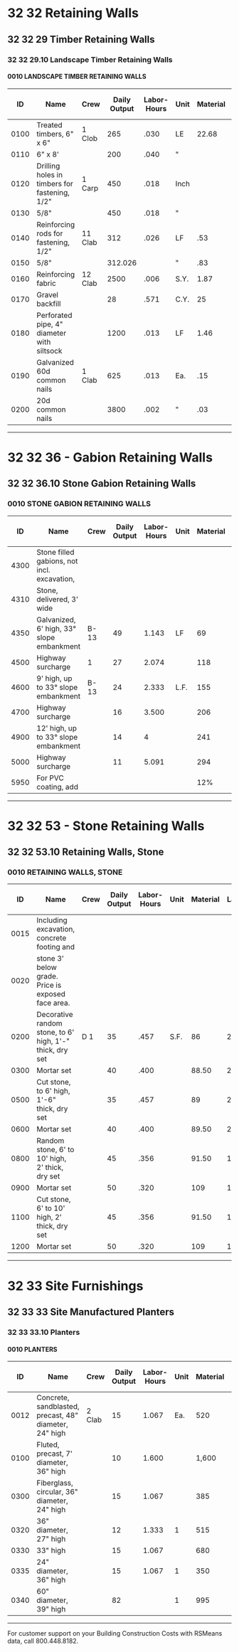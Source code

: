 # 32 32 Retaining Walls  
## 32 32 29 Timber Retaining Walls  
### 32 32 29.10 Landscape Timber Retaining Walls  
#### 0010 LANDSCAPE TIMBER RETAINING WALLS

| ID   | Name                                                                 | Crew   | Daily Output | Labor-Hours | Unit   | Material | Labor | Equipment | Total | Total Incl O&P |
|------|----------------------------------------------------------------------|--------|--------------|-------------|--------|----------|-------|-----------|-------|----------------|
| 0100 | Treated timbers, 6" x 6"                                             | 1 Clob | 265          | .030        | LE     | 22.68    | 1.38  |           | 4.06  | 50             |
| 0110 | 6" x 8'                                                              |        | 200          | .040        | "      |          | 1.82  |           | 8.82  | 10.40          |
| 0120 | Drilling holes in timbers for fastening, 1/2"                         | 1 Carp | 450          | .018        | Inch   |          | 1     |           | 1     | 1.49           |
| 0130 | 5/8"                                                                  |        | 450          | .018        | "      |          | 1     |           | 1     | 1.49           |
| 0140 | Reinforcing rods for fastening, 1/2"                                  | 11 Clab| 312          | .026        | LF     | .53      | 1.17  |           | 1.70  | 2.33           |
| 0150 | 5/8"                                                                  |        | 312.026      |             | "      | .83      | 1.17  |           | 2     | 2.66           |
| 0160 | Reinforcing fabric                                                    | 12 Clab| 2500         | .006        | S.Y.   | 1.87     | .29   |           | 2.16  | 2.49           |
| 0170 | Gravel backfill                                                       |        | 28           | .571        | C.Y.   | 25       | 26    |           | 51    | 66.50          |
| 0180 | Perforated pipe, 4" diameter with siltsock                            |        | 1200         | .013        | LF     | 1.46     | .61   |           | 2.07  | 2.52           |
| 0190 | Galvanized 60d common nails                                           | 1 Clab | 625          | .013        | Ea.    | .15      | .58   |           | .73   | 1.03           |
| 0200 | 20d common nails                                                      |        | 3800         | .002        | "      | .03      | .10   |           | .13   |                |

---

# 32 32 36 - Gabion Retaining Walls  
## 32 32 36.10 Stone Gabion Retaining Walls  
### 0010 STONE GABION RETAINING WALLS

| ID   | Name                                                                 | Crew   | Daily Output | Labor-Hours | Unit   | Material | Labor | Equipment | Total   | Total Incl O&P |
|------|----------------------------------------------------------------------|--------|--------------|-------------|--------|----------|-------|-----------|---------|----------------|
| 4300 | Stone filled gabions, not incl. excavation,                          |        |              |             |        |          |       |           |         |                |
| 4310 | Stone, delivered, 3' wide                                            |        |              |             |        |          |       |           |         |                |
| 4350 | Galvanized, 6' high, 33° slope embankment                            | B-13   | 49           | 1.143       | LF     | 69       | 56.50 | 42.50     | 168     | 208            |
| 4500 | Highway surcharge                                                    | 1      | 27           | 2.074       |        | 118      | 103   | 77.50     | 298.50  | 370            |
| 4600 | 9' high, up to 33° slope embankment                                  | B-13   | 24           | 2.333       | L.F.   | 155      | 116   | 87        | 358     | 440            |
| 4700 | Highway surcharge                                                    |        | 16           | 3.500       |        | 206      | 174   | 131       | 511     | 630            |
| 4900 | 12' high, up to 33° slope embankment                                 |        | 14           | 4           |        | 241      | 199   | 149       | 589     | 725            |
| 5000 | Highway surcharge                                                    |        | 11           | 5.091       |        | 294      | 253   | 190       | 737     | 910            |
| 5950 | For PVC coating, add                                                 |        |              |             |        | 12%      |       |           |         |                |

---

# 32 32 53 - Stone Retaining Walls  
## 32 32 53.10 Retaining Walls, Stone  
### 0010 RETAINING WALLS, STONE

| ID   | Name                                                                 | Crew   | Daily Output | Labor-Hours | Unit   | Material | Labor | Equipment | Total   | Total Incl O&P |
|------|----------------------------------------------------------------------|--------|--------------|-------------|--------|----------|-------|-----------|---------|----------------|
| 0015 | Including excavation, concrete footing and                           |        |              |             |        |          |       |           |         |                |
| 0020 | stone 3' below grade. Price is exposed face area.                    |        |              |             |        |          |       |           |         |                |
| 0200 | Decorative random stone, to 6' high, 1'-" thick, dry set             | D 1    | 35           | .457        | S.F.   | 86       | 23    |           | 109     | 129            |
| 0300 | Mortar set                                                           |        | 40           | .400        |        | 88.50    | 20    |           | 108.50  | 128            |
| 0500 | Cut stone, to 6' high, 1'-6" thick, dry set                          |        | 35           | .457        |        | 89       | 23    |           | 112     | 133            |
| 0600 | Mortar set                                                           |        | 40           | .400        |        | 89.50    | 20    |           | 109.50  | 129            |
| 0800 | Random stone, 6' to 10' high, 2' thick, dry set                      |        | 45           | .356        |        | 91.50    | 17.80 |           | 109.30  | 128            |
| 0900 | Mortar set                                                           |        | 50           | .320        |        | 109      | 16.05 |           | 125.05  | 144            |
| 1100 | Cut stone, 6' to 10' high, 2' thick, dry set                         |        | 45           | .356        |        | 91.50    | 17.80 |           | 109.30  | 128            |
| 1200 | Mortar set                                                           |        | 50           | .320        |        | 109      | 16.05 |           | 125.05  | 144            |

---

# 32 33 Site Furnishings  
## 32 33 33 Site Manufactured Planters  
### 32 33 33.10 Planters  
#### 0010 PLANTERS

| ID   | Name                                                                 | Crew   | Daily Output | Labor-Hours | Unit   | Material | Labor | Equipment | Total   | Total Incl O&P |
|------|----------------------------------------------------------------------|--------|--------------|-------------|--------|----------|-------|-----------|---------|----------------|
| 0012 | Concrete, sandblasted, precast, 48" diameter, 24" high               | 2 Clab | 15           | 1.067       | Ea.    | 520      | 48.50 |           | 568.50  | 64             |
| 0100 | Fluted, precast, 7' diameter, 36" high                               |        | 10           | 1.600       |        | 1,600    | 73    |           | 1,673   | 1,850          |
| 0300 | Fiberglass, circular, 36" diameter, 24" high                         |        | 15           | 1.067       |        | 385      | 48.50 |           | 433.50  | 49             |
| 0320 | 36" diameter, 27" high                                               |        | 12           | 1.333       | 1      | 515      | 61    |           | 576     | 65             |
| 0330 | 33" high                                                             |        | 15           | 1.067       |        | 680      | 48.50 |           | 728.50  | 825            |
| 0335 | 24" diameter, 36" high                                               |        | 15           | 1.067       | 1      | 350      | 48.50 |           | 398.50  | 460            |
| 0340 | 60" diameter, 39" high                                               |        | 82           |             | 1      | 995      | 91    |           | 1,086   | 1,225          |

---

For customer support on your Building Construction Costs with RSMeans data, call 800.448.8182.